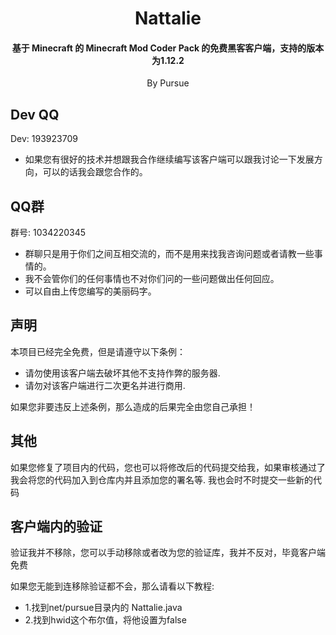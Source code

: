 <div align=center>
<h1>Nattalie</h1>
<h4>基于 Minecraft 的 Minecraft Mod Coder Pack 的免费黑客客户端，支持的版本为1.12.2</h4>
By Pursue
</div>

## Dev QQ
Dev: 193923709

- 如果您有很好的技术并想跟我合作继续编写该客户端可以跟我讨论一下发展方向，可以的话我会跟您合作的。

## QQ群
群号: 1034220345

- 群聊只是用于你们之间互相交流的，而不是用来找我咨询问题或者请教一些事情的。
- 我不会管你们的任何事情也不对你们问的一些问题做出任何回应。
- 可以自由上传您编写的美丽码字。

## 声明
本项目已经完全免费，但是请遵守以下条例：
- 请勿使用该客户端去破坏其他不支持作弊的服务器.
- 请勿对该客户端进行二次更名并进行商用.

如果您非要违反上述条例，那么造成的后果完全由您自己承担！


## 其他
如果您修复了项目内的代码，您也可以将修改后的代码提交给我，如果审核通过了我会将您的代码加入到仓库内并且添加您的署名等.
我也会时不时提交一些新的代码

## 客户端内的验证
验证我并不移除，您可以手动移除或者改为您的验证库，我并不反对，毕竟客户端免费

如果您无能到连移除验证都不会，那么请看以下教程: 
- 1.找到net/pursue目录内的 Nattalie.java
- 2.找到hwid这个布尔值，将他设置为false